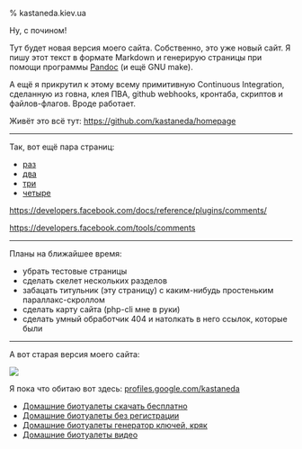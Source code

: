 % kastaneda.kiev.ua

Ну, с почином!

Тут будет новая версия моего сайта. Собственно, это уже новый сайт.
Я пишу этот текст в формате Markdown и генерирую страницы при помощи
программы [Pandoc](http://johnmacfarlane.net/pandoc/) (и ещё GNU make).

А ещё я прикрутил к этому всему примитивную Continuous Integration,
сделанную из говна, клея ПВА, github webhooks, кронтаба, скриптов
и файлов-флагов. Вроде работает.

Живёт это всё тут: <https://github.com/kastaneda/homepage>

-----

Так, вот ещё пара страниц:

 * [раз](/another-page.html)
 * [два](/yet-another-page.html)
 * [три](/new-page.html)
 * [четыре](/sample-source-code.html)

<https://developers.facebook.com/docs/reference/plugins/comments/>

<https://developers.facebook.com/tools/comments>

-----

Планы на ближайшее время:

 * убрать тестовые страницы
 * сделать скелет нескольких разделов
 * забацать титульник (эту страницу) с каким-нибудь простеньким параллакс-скроллом
 * сделать карту сайта (php-cli мне в руки)
 * сделать умный обработчик 404 и натолкать в него ссылок, которые были

-----

А вот старая версия моего сайта:

<img src="https://lh5.googleusercontent.com/--FqaeIYnz7Y/AAAAAAAAAAI/AAAAAAAAAQo/97oVD20C_w8/photo.jpg?sz=200" />

Я пока что обитаю вот здесь: [profiles.google.com/kastaneda](https://plus.google.com/101700868630803601700/about)

 * [Домашние биотуалеты скачать бесплатно][1]
 * [Домашние биотуалеты без регистрации][1]
 * [Домашние биотуалеты генератор ключей, кряк][1]
 * [Домашние биотуалеты видео][1]

[1]: http://lleo.me/dnevnik/2011/10/12.html
